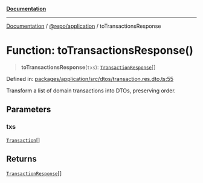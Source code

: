 [**Documentation**](../../../README.md)

***

[Documentation](../../../README.md) / [@repo/application](../README.md) / toTransactionsResponse

# Function: toTransactionsResponse()

> **toTransactionsResponse**(`txs`): [`TransactionResponse`](../type-aliases/TransactionResponse.md)[]

Defined in: [packages/application/src/dtos/transaction.res.dto.ts:55](https://github.com/o3osatoshi/experiment/blob/54ab00df974a3e9f8283fbcd8c611ed1e0274132/packages/application/src/dtos/transaction.res.dto.ts#L55)

Transform a list of domain transactions into DTOs, preserving order.

## Parameters

### txs

[`Transaction`](../../domain/type-aliases/Transaction.md)[]

## Returns

[`TransactionResponse`](../type-aliases/TransactionResponse.md)[]
